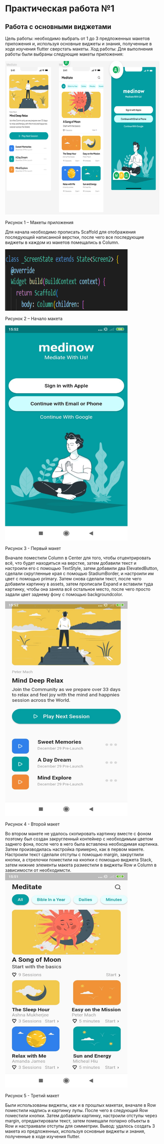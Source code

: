 # Практическая работа №1
## Работа с основными виджетами

Цель работы: необходимо выбрать от 1 до 3 предложенных макетов приложения и, используя основные виджеты и знания, полученные в ходе изучения flutter сверстать макеты.
Ход работы:
Для выполнения работы были выбраны следующие макеты приложения:

<img src="lib/assets/44.png" width=600 height=500>
 
Рисунок 1 – Макеты приложения

Для начала необходимо прописать Scaffold для отображения последующей написанной верстки, после чего все последующие виджеты в каждом из макетов помещались в Column.

 <img src="lib/assets/55.png" width=400 height=200>
 
Рисунок 2 – Начало макета

 <img src="lib/assets/11.jpg" width=400 height=700>
 
Рисунок 3 - Первый макет

Вначале поместили Column в Center для того, чтобы отцентрировать всё, что будет находиться на верстке, затем добавили текст и настроили его с помощью TextStyle, затем добавили два ElevatedButton, сделали скругленные края с помощью StadiumBorder, и настроили им цвет с помощью primary. Затем снова сделали текст, после чего добавили картинку в assets, затем прописали Expand и вставили туда картинку, чтобы она заняла всё остальное место, после чего просто задали цвет заднему фону с помощью backgroundcolor.

<img src="lib/assets/22.jpg" width=400 height=700> 

Рисунок 4 - Второй макет

Во втором макете не удалось скопировать картинку вместе с фоном поэтому был создан закругленный контейнер с необходимым цветом заднего фона, после чего в него была вставлена необходимая картинка. Затем производилась настройка примерно, как в первом макете. Настроили текст сделали отступы с помощью margin, закруглили кнопки, а стрелочки поместили на кнопки с помощью виджета Stack, затем нижние элементы макета разместили в виджеты Row и Column в зависимости от необходимсти. 
 <img src="lib/assets/33.jpg" width=400 height=700>
 
Рисунок 5 - Третий макет

Были использованы виджеты, как и в прошлых макетах, вначале в Row поместили надпись и картинку лупы. После чего в следующий Row поместили кнопки. Затем добавили картинку, настроили отступы через margin, отредактировали текст, затем помещали попарно объекты в Row и настраивали отступы для симметрии.
Вывод: удалось создать 3 макета из предложенных, используя основные виджеты и знания, полученные в ходе изучения flutter.
